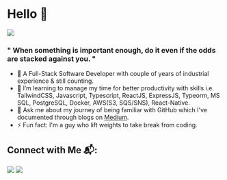 # Hello 👋
 ![](https://komarev.com/ghpvc/?username=Virajj28&color=blue&style=plastic)
### " When something is important enough, do it even if the odds are stacked against you. "
- 🔭 A Full-Stack Software Developer with couple of years of industrial experience & still counting.
- 🌱 I’m learning to manage my time for better productivity with skills i.e. TailwindCSS, Javascript, Typescript, ReactJS, ExpressJS, Typeorm, MS SQL, PostgreSQL, Docker, AWS(S3, SQS/SNS), React-Native.
- 💬 Ask me about my journey of being familiar with GitHub which I've documented through blogs on [Medium](https://viraj28j.medium.com/). 
- ⚡ Fun fact: I'm a guy who lift weights to take break from coding.
<!-- - 🤔 I’m looking for an organization where I can make code changes for a great impact and on take time on weekends to learn Blockchain technology. -->
## Connect with Me 📬:
<p align="left">
 <a href = "https://www.linkedin.com/in/viraj-jadhav-b717121b7/"><img src="https://img.icons8.com/fluent/36/000000/linkedin.png"></a> 
 <a href = "https://twitter.com/VirajJa83062455?s=09/"><img src="https://img.icons8.com/fluent/36/000000/twitter.png"></a>
 </p>

  <!--
 ## 🏆 Github Stats
 
 <div>
 
  [![GitHub Streak](http://github-readme-streak-stats.herokuapp.com?user=Virajj28&theme=dark&date_format=j%20M%5B%20Y%5D)](https://git.io/streak-stats)

  <!-- <img src="https://github-readme-stats.vercel.app/api?username=Virajj28&&show_icons=true&title_color=88c0d0&icon_color=a3be8c&text_color=88c0d0&bg_color=2e3440">  -->
 
<!--  </div> 
 
<!--  <img src="https://activity-graph.herokuapp.com/graph?username=Virajj28&bg_color=2B213A&color=E5289E&line=DA5B0B&point=E1E8EB">  -->
 
<!-- ![snake gif](https://github.com/Virajj28/Virajj28/blob/output/github-contribution-grid-snake.gif) -->
